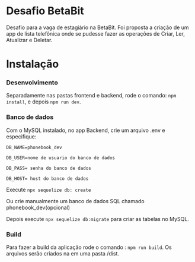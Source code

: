 
# Desafio BetaBit

Desafio para a vaga de estagiário na BetaBit.
Foi proposta a criação de um app de lista telefônica onde
se pudesse fazer as operações de Criar, Ler, Atualizar e Deletar.

# Instalação
### Desenvolvimento
Separadamente nas pastas frontend e backend, rode o comando:
`npm install`, e depois `npm run dev`.

### Banco de dados
Com o MySQL instalado, no app Backend, crie um arquivo .env e especifique:

`DB_NAME=phonebook_dev`

`DB_USER=nome de usuario do banco de dados`

`DB_PASS= senha do banco de dados`

`DB_HOST= host do banco de dados`

Execute `npx sequelize db: create`

Ou crie manualmente um banco de dados SQL chamado phonebook_dev(opcional)

Depois execute `npx sequelize db:migrate` para criar as tabelas no MySQL.


### Build
Para fazer a build da aplicação rode o comando :
`npm run build`. Os arquivos serão criados na em uma pasta /dist.


